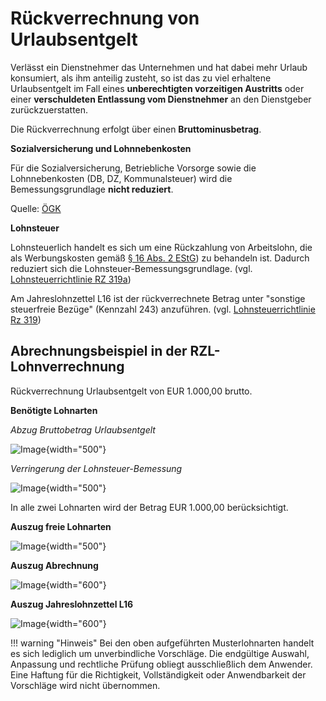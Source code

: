 # Rückverrechnung von Urlaubsentgelt

Verlässt ein Dienstnehmer das Unternehmen und hat dabei mehr Urlaub konsumiert, als ihm anteilig zusteht, so ist das zu viel erhaltene Urlaubsentgelt im Fall eines **unberechtigten vorzeitigen Austritts** oder einer **verschuldeten Entlassung vom Dienstnehmer** an den Dienstgeber zurückzuerstatten.

Die Rückverrechnung erfolgt über einen **Bruttominusbetrag**.

**Sozialversicherung und Lohnnebenkosten**

Für die Sozialversicherung, Betriebliche Vorsorge sowie die Lohnnebenkosten (DB, DZ, Kommunalsteuer) wird die Bemessungsgrundlage **nicht reduziert**.

Quelle: [ÖGK](https://www.gesundheitskasse.at/cdscontent/?contentid=10007.892176&portal=oegkdgportal)

**Lohnsteuer**

Lohnsteuerlich handelt es sich um eine Rückzahlung von Arbeitslohn, die als Werbungskosten gemäß [§ 16 Abs. 2 EStG](https://www.ris.bka.gv.at/NormDokument.wxe?Abfrage=Bundesnormen&Gesetzesnummer=10004570&Artikel=&Paragraf=16&Anlage=&Uebergangsrecht=)) zu behandeln ist. Dadurch reduziert sich die Lohnsteuer-Bemessungsgrundlage. (vgl. [Lohnsteuerrichtlinie RZ 319a](https://findok.bmf.gv.at/findok/volltext(suche:Standardsuche)?segmentId=af96b89b-0d22-4bba-b160-b42903369ad0))

Am Jahreslohnzettel L16 ist der rückverrechnete Betrag unter "sonstige steuerfreie Bezüge" (Kennzahl 243) anzuführen. (vgl. [Lohnsteuerrichtlinie Rz 319](https://findok.bmf.gv.at/findok/volltext(suche:Standardsuche)?segmentId=af96b89b-0d22-4bba-b160-b42903369ad0))

## Abrechnungsbeispiel in der RZL-Lohnverrechnung

Rückverrechnung Urlaubsentgelt von EUR 1.000,00 brutto.

**Benötigte Lohnarten**

*Abzug Bruttobetrag Urlaubsentgelt*

![Image](img/image617.png){width="500"}

*Verringerung der Lohnsteuer-Bemessung*

![Image](img/image618.png){width="500"}

In alle zwei Lohnarten wird der Betrag EUR 1.000,00 berücksichtigt.

**Auszug freie Lohnarten**

![Image](img/image619.png){width="500"}

**Auszug Abrechnung**

![Image](img/image620.png){width="600"}

**Auszug Jahreslohnzettel L16**

![Image](img/image621.png){width="600"}

!!! warning "Hinweis"
    Bei den oben aufgeführten Musterlohnarten handelt es sich lediglich um unverbindliche Vorschläge. Die endgültige Auswahl, Anpassung und rechtliche Prüfung obliegt ausschließlich dem Anwender. Eine Haftung für die Richtigkeit, Vollständigkeit oder Anwendbarkeit der Vorschläge wird nicht übernommen.